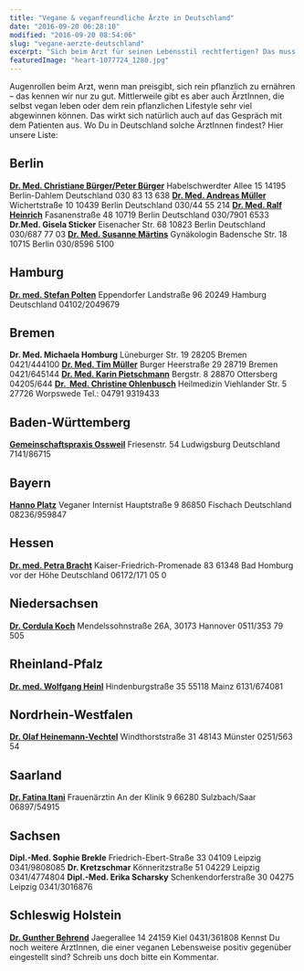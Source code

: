 ```yaml
---
title: "Vegane & veganfreundliche Ärzte in Deutschland"
date: "2016-09-20 06:28:10"
modified: "2016-09-20 08:54:06"
slug: "vegane-aerzte-deutschland"
excerpt: "Sich beim Arzt für seinen Lebensstil rechtfertigen? Das muss nicht sein. Hier eine Liste veganer und vegan-freundlicher Ärzte in Deutschland!"
featuredImage: "heart-1077724_1280.jpg"
---
```


Augenrollen beim Arzt, wenn man preisgibt, sich rein pflanzlich zu ernähren – das kennen wir nur zu gut. Mittlerweile gibt es aber auch ÄrztInnen, die selbst vegan leben oder dem rein pflanzlichen Lifestyle sehr viel abgewinnen können. Das wirkt sich natürlich auch auf das Gespräch mit dem Patienten aus. Wo Du in Deutschland solche ÄrztInnen findest? Hier unsere Liste:

## Berlin

**[Dr. Med. Christiane Bürger/Peter Bürger](http://www.praxis-buerger.de)** Habelschwerdter Allee 15 14195 Berlin-Dahlem Deutschland 030 83 13 638 [**Dr. Med. Andreas Müller**](http://arzt-fuer-naturheilverfahren.de) Wichertstraße 10 10439 Berlin Deutschland 030/44 55 214 **[Dr. Med. Ralf Heinrich](http://theraklinik.de)** Fasanenstraße 48 10719 Berlin Deutschland 030/7901 6533 **Dr.Med. Gisela Sticker** Eisenacher Str. 68 10823 Berlin Deutschland 030/687 77 03 **[Dr. Med. Susanne Märtins](http://www.praxis-maertins.de)** Gynäkologin Badensche Str. 18 10715 Berlin 030/8596 5100

## Hamburg

**[Dr. med. Stefan Polten](https://germanygoesraw.de/rohkost-arzt/dr-med-stefan-polten/)** Eppendorfer Landstraße 96 20249 Hamburg Deutschland 04102/2049679

## Bremen

**Dr. Med. Michaela Homburg** Lüneburger Str. 19 28205 Bremen 0421/444100 [**Dr. Med. Tim Müller**](http://www.jameda.de/bremen/aerzte/innere-allgemeinmediziner/dr-tim-mueller/uebersicht/81046250_1/) Burger Heerstraße 29 28719 Bremen 0421/645144 **[Dr. Med. Karin Pietschmann](http://www.praxis-pietschmann.de)** Bergstr. 8 28870 Ottersberg 04205/644 **[Dr.  Med. Christine Ohlenbusch](http://www.christine-ohlenbusch.de)** Heilmedizin Viehlander Str. 5 27726 Worpswede Tel.: 04791 9319433

## Baden-Württemberg

**[Gemeinschaftspraxis Ossweil](http://www.arztpraxis-ossweil.de)** Friesenstr. 54 Ludwigsburg Deutschland 7141/86715

## Bayern

**[Hanno Platz](http://www.dr-platz.de)** Veganer Internist Hauptstraße 9 86850 Fischach Deutschland 08236/959847

## Hessen

**[Dr. med. Petra Bracht](http://www.drpetrabracht.de)** Kaiser-Friedrich-Promenade 83 61348 Bad Homburg vor der Höhe Deutschland 06172/171 05 0

## Niedersachsen

**[Dr. Cordula Koch](http://www.allinmed.de)** Mendelssohnstraße 26A, 30173 Hannover 0511/353 79 505

## Rheinland-Pfalz

**[Dr. med. Wolfgang Heinl](http://allgemeinarzt-mainz.de)** Hindenburgstraße 35 55118 Mainz 6131/674081

## Nordrhein-Westfalen

**[Dr. Olaf Heinemann-Vechtel](http://praxis-heinemann-vechtel.de)** Windthorststraße 31 48143 Münster 0251/563 54

## Saarland

**[Dr. Fatina Itani](http://frauenarzt-sulzbach.de)** Frauenärztin An der Klinik 9 66280 Sulzbach/Saar 06897/54915

## Sachsen

**Dipl.-Med. Sophie Brekle** Friedrich-Ebert-Straße 33 04109 Leipzig 0341/9808085 **Dr. Kretzschmar** Könneritzstraße 51 04229 Leipzig 0341/4774804 **Dipl.-Med. Erika Scharsky** Schenkendorferstraße 30 04275 Leipzig 0341/3016876

## Schleswig Holstein

[**Dr. Gunther Behrend**](http://dr-behrend.de) Jaegerallee 14 24159 Kiel 0431/361808 Kennst Du noch weitere ÄrztInnen, die einer veganen Lebensweise positiv gegenüber eingestellt sind? Schreib uns doch bitte ein Kommentar.